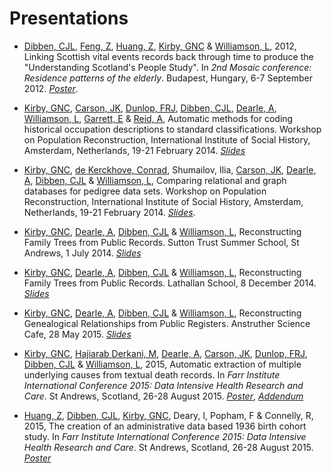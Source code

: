 # Presentations

* [Dibben, CJL][1], [Feng, Z][2], [Huang, Z][3], [Kirby, GNC][4] & [Williamson, L][5], 2012, Linking Scottish vital events records back through time to produce the "Understanding Scotland's People Study". In *2nd Mosaic conference: Residence patterns of the elderly*. Budapest, Hungary, 6-7 September 2012. *[Poster][6]*.

* [Kirby, GNC][7], [Carson, JK][8], [Dunlop, FRJ][9], [Dibben, CJL][10], [Dearle, A][11], [Williamson, L][12], [Garrett, E][13] & [Reid, A][14], Automatic methods for coding historical occupation descriptions to standard classifications. Workshop on Population Reconstruction, International Institute of Social History, Amsterdam, Netherlands, 19-21 February 2014. *[Slides][15]*

* [Kirby, GNC][16], [de Kerckhove, Conrad][17], Shumailov, Ilia, [Carson, JK][18], [Dearle, A][19], [Dibben, CJL][20] & [Williamson, L][21], Comparing relational and graph databases for pedigree data sets. Workshop on Population Reconstruction, International Institute of Social History, Amsterdam, Netherlands, 19-21 February 2014. *[Slides][22]*.

* [Kirby, GNC][23], [Dearle, A][24], [Dibben, CJL][25] & [Williamson, L][26], Reconstructing Family Trees from Public Records. Sutton Trust Summer School, St Andrews, 1 July 2014. *[Slides][27]*

* [Kirby, GNC][28], [Dearle, A][29], [Dibben, CJL][30] & [Williamson, L][31], Reconstructing Family Trees from Public Records. Lathallan School, 8 December 2014. *[Slides][32]*

* [Kirby, GNC][33], [Dearle, A][34], [Dibben, CJL][35] & [Williamson, L][36], Reconstructing Genealogical Relationships from Public Registers. Anstruther Science Cafe, 28 May 2015. *[Slides][37]*

* [Kirby, GNC][38], [Hajiarab Derkani, M][39], [Dearle, A][40], [Carson, JK][41], [Dunlop, FRJ][42], [Dibben, CJL][43] & [Williamson, L][44], 2015, Automatic extraction of multiple underlying causes from textual death records. In *Farr Institute International Conference 2015: Data Intensive Health Research and Care*. St Andrews, Scotland, 26-28 August 2015. *[Poster][45]*, *[Addendum][46]*

* [Huang, Z][47], [Dibben, CJL][48], [Kirby, GNC][49], Deary, I, Popham, F & Connelly, R, 2015, The creation of an administrative data based 1936 birth cohort study. In *Farr Institute International Conference 2015: Data Intensive Health Research and Care*. St Andrews, Scotland, 26-28 August 2015. *[Poster][50]*

[1]:	https://risweb.st-andrews.ac.uk/portal/da/persons/christopher-john-lloyd-dibben(9361a0d3-e534-4772-9c37-0b744cc7a211).html
[2]:	https://risweb.st-andrews.ac.uk/portal/en/persons/zhiqiang-feng(c6e40a24-6a24-416b-afe8-73c3ef15abb3).html
[3]:	http://www.ed.ac.uk/schools-departments/geosciences/people?indv=3962&amp;cw_xml=person.html
[4]:	https://risweb.st-andrews.ac.uk/portal/da/persons/graham-njal-cameron-kirby(4d01ed18-cde6-4dd6-9948-64451f43a1a7).html
[5]:	https://risweb.st-andrews.ac.uk/portal/da/persons/lee-williamson(b3d25d36-0c89-48c4-ad99-d96829502488).html
[6]:	/files/mosaic-poster.pdf
[7]:	https://risweb.st-andrews.ac.uk/portal/da/persons/graham-njal-cameron-kirby(4d01ed18-cde6-4dd6-9948-64451f43a1a7).html
[8]:	https://risweb.st-andrews.ac.uk/portal/da/persons/jamie-kirk-carson(afa72717-3665-430a-91cc-10efe0fbff76).html
[9]:	https://risweb.st-andrews.ac.uk/portal/da/persons/fraser-robin-james-dunlop(5339ebb1-528c-4e15-ab7a-ba2c8c26bbc3).html
[10]:	https://risweb.st-andrews.ac.uk/portal/da/persons/christopher-john-lloyd-dibben(9361a0d3-e534-4772-9c37-0b744cc7a211).html
[11]:	https://risweb.st-andrews.ac.uk/portal/da/persons/alan-dearle(2c185714-f33d-4d3a-9f98-9fe210cc3bdd).html
[12]:	https://risweb.st-andrews.ac.uk/portal/da/persons/lee-williamson(b3d25d36-0c89-48c4-ad99-d96829502488).html
[13]:	http://www.geog.cam.ac.uk/people/garrett/
[14]:	http://www.geog.cam.ac.uk/people/reid/
[15]:	/files/amsterdam-coding-slides.pdf
[16]:	https://risweb.st-andrews.ac.uk/portal/da/persons/graham-njal-cameron-kirby(4d01ed18-cde6-4dd6-9948-64451f43a1a7).html
[17]:	https://www.linkedin.com/in/cfedk
[18]:	https://risweb.st-andrews.ac.uk/portal/da/persons/jamie-kirk-carson(afa72717-3665-430a-91cc-10efe0fbff76).html
[19]:	https://risweb.st-andrews.ac.uk/portal/da/persons/alan-dearle(2c185714-f33d-4d3a-9f98-9fe210cc3bdd).html
[20]:	https://risweb.st-andrews.ac.uk/portal/da/persons/christopher-john-lloyd-dibben(9361a0d3-e534-4772-9c37-0b744cc7a211).html
[21]:	https://risweb.st-andrews.ac.uk/portal/da/persons/lee-williamson(b3d25d36-0c89-48c4-ad99-d96829502488).html
[22]:	/files/amsterdam-database-slides.pdf
[23]:	https://risweb.st-andrews.ac.uk/portal/da/persons/graham-njal-cameron-kirby(4d01ed18-cde6-4dd6-9948-64451f43a1a7).html
[24]:	https://risweb.st-andrews.ac.uk/portal/da/persons/alan-dearle(2c185714-f33d-4d3a-9f98-9fe210cc3bdd).html
[25]:	https://risweb.st-andrews.ac.uk/portal/da/persons/christopher-john-lloyd-dibben(9361a0d3-e534-4772-9c37-0b744cc7a211).html
[26]:	https://risweb.st-andrews.ac.uk/portal/da/persons/lee-williamson(b3d25d36-0c89-48c4-ad99-d96829502488).html
[27]:	/files/sutton-trust-talk.pdf
[28]:	https://risweb.st-andrews.ac.uk/portal/da/persons/graham-njal-cameron-kirby(4d01ed18-cde6-4dd6-9948-64451f43a1a7).html
[29]:	https://risweb.st-andrews.ac.uk/portal/da/persons/alan-dearle(2c185714-f33d-4d3a-9f98-9fe210cc3bdd).html
[30]:	https://risweb.st-andrews.ac.uk/portal/da/persons/christopher-john-lloyd-dibben(9361a0d3-e534-4772-9c37-0b744cc7a211).html
[31]:	https://risweb.st-andrews.ac.uk/portal/da/persons/lee-williamson(b3d25d36-0c89-48c4-ad99-d96829502488).html
[32]:	/files/lathallan-school-talk.pdf
[33]:	https://risweb.st-andrews.ac.uk/portal/da/persons/graham-njal-cameron-kirby(4d01ed18-cde6-4dd6-9948-64451f43a1a7).html
[34]:	https://risweb.st-andrews.ac.uk/portal/da/persons/alan-dearle(2c185714-f33d-4d3a-9f98-9fe210cc3bdd).html
[35]:	https://risweb.st-andrews.ac.uk/portal/da/persons/christopher-john-lloyd-dibben(9361a0d3-e534-4772-9c37-0b744cc7a211).html
[36]:	https://risweb.st-andrews.ac.uk/portal/da/persons/lee-williamson(b3d25d36-0c89-48c4-ad99-d96829502488).html
[37]:	/files/anstruther-science-cafe.pdf
[38]:	https://risweb.st-andrews.ac.uk/portal/da/persons/graham-njal-cameron-kirby(4d01ed18-cde6-4dd6-9948-64451f43a1a7).html
[39]:	http://masih.host.cs.st-andrews.ac.uk/
[40]:	https://risweb.st-andrews.ac.uk/portal/da/persons/alan-dearle(2c185714-f33d-4d3a-9f98-9fe210cc3bdd).html
[41]:	https://risweb.st-andrews.ac.uk/portal/da/persons/jamie-kirk-carson(afa72717-3665-430a-91cc-10efe0fbff76).html
[42]:	https://risweb.st-andrews.ac.uk/portal/da/persons/fraser-robin-james-dunlop(5339ebb1-528c-4e15-ab7a-ba2c8c26bbc3).html
[43]:	https://risweb.st-andrews.ac.uk/portal/da/persons/christopher-john-lloyd-dibben(9361a0d3-e534-4772-9c37-0b744cc7a211).html
[44]:	https://risweb.st-andrews.ac.uk/portal/da/persons/lee-williamson(b3d25d36-0c89-48c4-ad99-d96829502488).html
[45]:	/files/farr_poster_2015.pdf
[46]:	/files/farr_poster_addendum_2015.pdf
[47]:	http://www.ed.ac.uk/schools-departments/geosciences/people?indv=3962&amp;cw_xml=person.html
[48]:	https://risweb.st-andrews.ac.uk/portal/da/persons/christopher-john-lloyd-dibben(9361a0d3-e534-4772-9c37-0b744cc7a211).html
[49]:	https://risweb.st-andrews.ac.uk/portal/da/persons/graham-njal-cameron-kirby(4d01ed18-cde6-4dd6-9948-64451f43a1a7).html
[50]:	/files/farr_poster_sls_cohort_2015.pdf
